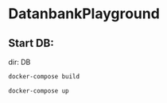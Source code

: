 # DatanbankPlayground

## Start DB:
dir: DB
```bash
docker-compose build
```
```bash
docker-compose up
```
